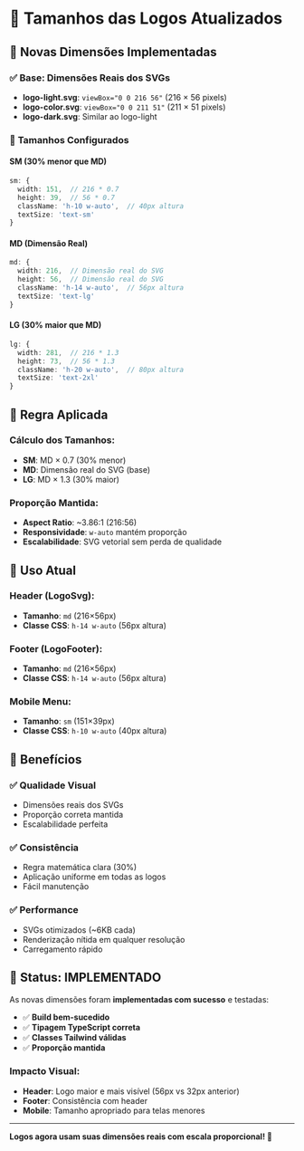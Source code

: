 # 🎨 Tamanhos das Logos Atualizados

## 📏 **Novas Dimensões Implementadas**

### ✅ **Base: Dimensões Reais dos SVGs**
- **logo-light.svg**: `viewBox="0 0 216 56"` (216 × 56 pixels)
- **logo-color.svg**: `viewBox="0 0 211 51"` (211 × 51 pixels)
- **logo-dark.svg**: Similar ao logo-light

### 📐 **Tamanhos Configurados**

#### **SM (30% menor que MD)**
```typescript
sm: {
  width: 151,  // 216 * 0.7
  height: 39,  // 56 * 0.7
  className: 'h-10 w-auto',  // 40px altura
  textSize: 'text-sm'
}
```

#### **MD (Dimensão Real)**
```typescript
md: {
  width: 216,  // Dimensão real do SVG
  height: 56,  // Dimensão real do SVG
  className: 'h-14 w-auto',  // 56px altura
  textSize: 'text-lg'
}
```

#### **LG (30% maior que MD)**
```typescript
lg: {
  width: 281,  // 216 * 1.3
  height: 73,  // 56 * 1.3
  className: 'h-20 w-auto',  // 80px altura
  textSize: 'text-2xl'
}
```

## 🎯 **Regra Aplicada**

### **Cálculo dos Tamanhos:**
- **SM**: MD × 0.7 (30% menor)
- **MD**: Dimensão real do SVG (base)
- **LG**: MD × 1.3 (30% maior)

### **Proporção Mantida:**
- **Aspect Ratio**: ~3.86:1 (216:56)
- **Responsividade**: `w-auto` mantém proporção
- **Escalabilidade**: SVG vetorial sem perda de qualidade

## 📱 **Uso Atual**

### **Header (LogoSvg):**
- **Tamanho**: `md` (216×56px)
- **Classe CSS**: `h-14 w-auto` (56px altura)

### **Footer (LogoFooter):**
- **Tamanho**: `md` (216×56px)
- **Classe CSS**: `h-14 w-auto` (56px altura)

### **Mobile Menu:**
- **Tamanho**: `sm` (151×39px)
- **Classe CSS**: `h-10 w-auto` (40px altura)

## 🚀 **Benefícios**

### ✅ **Qualidade Visual**
- Dimensões reais dos SVGs
- Proporção correta mantida
- Escalabilidade perfeita

### ✅ **Consistência**
- Regra matemática clara (30%)
- Aplicação uniforme em todas as logos
- Fácil manutenção

### ✅ **Performance**
- SVGs otimizados (~6KB cada)
- Renderização nítida em qualquer resolução
- Carregamento rápido

## 🎉 **Status: IMPLEMENTADO**

As novas dimensões foram **implementadas com sucesso** e testadas:

- ✅ **Build bem-sucedido**
- ✅ **Tipagem TypeScript correta**
- ✅ **Classes Tailwind válidas**
- ✅ **Proporção mantida**

### **Impacto Visual:**
- **Header**: Logo maior e mais visível (56px vs 32px anterior)
- **Footer**: Consistência com header
- **Mobile**: Tamanho apropriado para telas menores

---

**Logos agora usam suas dimensões reais com escala proporcional! 🎨**
